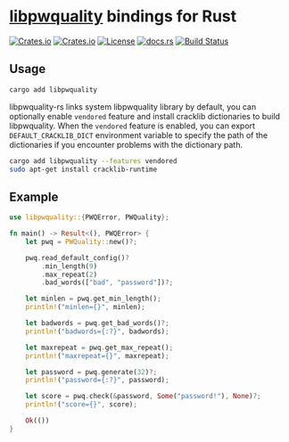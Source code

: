# [libpwquality](https://github.com/libpwquality/libpwquality) bindings for Rust

[![Crates.io](https://img.shields.io/crates/v/libpwquality)](https://crates.io/crates/libpwquality)
[![Crates.io](https://img.shields.io/crates/d/libpwquality)](https://crates.io/crates/libpwquality)
[![License](https://img.shields.io/github/license/nibon7/libpwquality-rs)](LICENSE)
[![docs.rs](https://img.shields.io/docsrs/libpwquality)](https://docs.rs/libpwquality)
[![Build Status](https://img.shields.io/github/actions/workflow/status/nibon7/libpwquality-rs/ci.yml)](https://github.com/nibon7/libpwquality-rs/actions/workflows/ci.yml?query=branch%3Amain)

## Usage

```sh
cargo add libpwquality
```

libpwquality-rs links system libpwquality library by default, you can
optionally enable `vendored` feature and install cracklib dictionaries
to build libpwquality. When the `vendored` feature is enabled, you can
export `DEFAULT_CRACKLIB_DICT` environment variable to specify the path
of the dictionaries if you encounter problems with the dictionary path.

```sh
cargo add libpwquality --features vendored
sudo apt-get install cracklib-runtime
```

## Example

```rust
use libpwquality::{PWQError, PWQuality};

fn main() -> Result<(), PWQError> {
    let pwq = PWQuality::new()?;

    pwq.read_default_config()?
        .min_length(9)
        .max_repeat(2)
        .bad_words(["bad", "password"])?;

    let minlen = pwq.get_min_length();
    println!("minlen={}", minlen);

    let badwords = pwq.get_bad_words()?;
    println!("badwords={:?}", badwords);

    let maxrepeat = pwq.get_max_repeat();
    println!("maxrepeat={}", maxrepeat);

    let password = pwq.generate(32)?;
    println!("password={:?}", password);

    let score = pwq.check(&password, Some("password!"), None)?;
    println!("score={}", score);

    Ok(())
}
```
